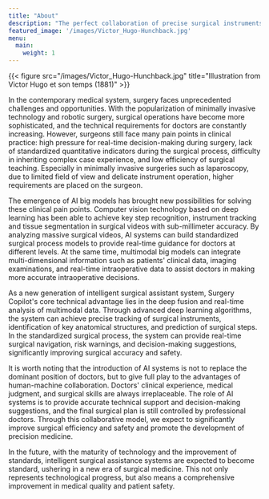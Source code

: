 ```yaml
---
title: "About"
description: "The perfect collaboration of precise surgical instruments and intelligent systems, and the deep integration of real-time multimodal data analysis and clinical experience, allow every surgical decision to be based on unprecedented precise insights. Surgery Copilot, as a new generation of intelligent surgical assistant, is the realiser of this vision. ————Xiaoqi"
featured_image: '/images/Victor_Hugo-Hunchback.jpg'
menu:
  main:
    weight: 1
---
```

{{< figure src="/images/Victor_Hugo-Hunchback.jpg" title="Illustration from Victor Hugo et son temps (1881)" >}}

In the contemporary medical system, surgery faces unprecedented challenges and opportunities. With the popularization of minimally invasive technology and robotic surgery, surgical operations have become more sophisticated, and the technical requirements for doctors are constantly increasing. However, surgeons still face many pain points in clinical practice: high pressure for real-time decision-making during surgery, lack of standardized quantitative indicators during the surgical process, difficulty in inheriting complex case experience, and low efficiency of surgical teaching. Especially in minimally invasive surgeries such as laparoscopy, due to limited field of view and delicate instrument operation, higher requirements are placed on the surgeon.

The emergence of AI big models has brought new possibilities for solving these clinical pain points. Computer vision technology based on deep learning has been able to achieve key step recognition, instrument tracking and tissue segmentation in surgical videos with sub-millimeter accuracy. By analyzing massive surgical videos, AI systems can build standardized surgical process models to provide real-time guidance for doctors at different levels. At the same time, multimodal big models can integrate multi-dimensional information such as patients' clinical data, imaging examinations, and real-time intraoperative data to assist doctors in making more accurate intraoperative decisions.

As a new generation of intelligent surgical assistant system, Surgery Copilot's core technical advantage lies in the deep fusion and real-time analysis of multimodal data. Through advanced deep learning algorithms, the system can achieve precise tracking of surgical instruments, identification of key anatomical structures, and prediction of surgical steps. In the standardized surgical process, the system can provide real-time surgical navigation, risk warnings, and decision-making suggestions, significantly improving surgical accuracy and safety.

It is worth noting that the introduction of AI systems is not to replace the dominant position of doctors, but to give full play to the advantages of human-machine collaboration. Doctors' clinical experience, medical judgment, and surgical skills are always irreplaceable. The role of AI systems is to provide accurate technical support and decision-making suggestions, and the final surgical plan is still controlled by professional doctors. Through this collaborative model, we expect to significantly improve surgical efficiency and safety and promote the development of precision medicine.

In the future, with the maturity of technology and the improvement of standards, intelligent surgical assistance systems are expected to become standard, ushering in a new era of surgical medicine. This not only represents technological progress, but also means a comprehensive improvement in medical quality and patient safety.
